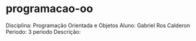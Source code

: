 # programacao-oo
Disciplina: Programação Orientada e Objetos 
Aluno: Gabriel Ros Calderon
Periodo: 3 periodo
Descrição:
